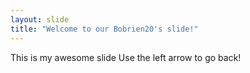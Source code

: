 ```yaml
---
layout: slide
title: "Welcome to our Bobrien20's slide!"
---
```

This is my awesome slide 
Use the left arrow to go back!